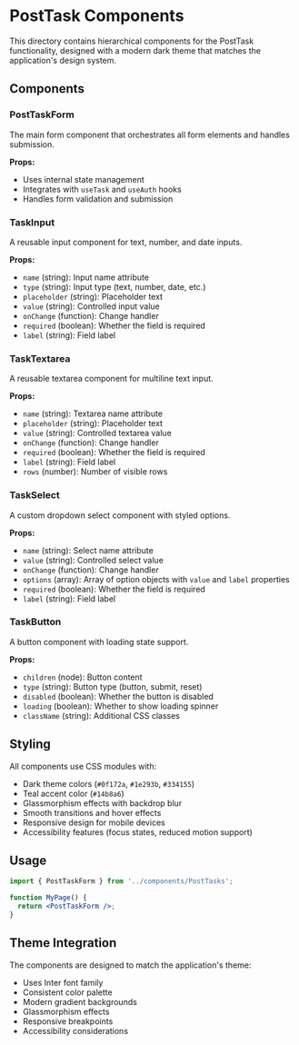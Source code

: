 # PostTask Components

This directory contains hierarchical components for the PostTask functionality, designed with a modern dark theme that matches the application's design system.

## Components

### PostTaskForm
The main form component that orchestrates all form elements and handles submission.

**Props:**
- Uses internal state management
- Integrates with `useTask` and `useAuth` hooks
- Handles form validation and submission

### TaskInput
A reusable input component for text, number, and date inputs.

**Props:**
- `name` (string): Input name attribute
- `type` (string): Input type (text, number, date, etc.)
- `placeholder` (string): Placeholder text
- `value` (string): Controlled input value
- `onChange` (function): Change handler
- `required` (boolean): Whether the field is required
- `label` (string): Field label

### TaskTextarea
A reusable textarea component for multiline text input.

**Props:**
- `name` (string): Textarea name attribute
- `placeholder` (string): Placeholder text
- `value` (string): Controlled textarea value
- `onChange` (function): Change handler
- `required` (boolean): Whether the field is required
- `label` (string): Field label
- `rows` (number): Number of visible rows

### TaskSelect
A custom dropdown select component with styled options.

**Props:**
- `name` (string): Select name attribute
- `value` (string): Controlled select value
- `onChange` (function): Change handler
- `options` (array): Array of option objects with `value` and `label` properties
- `required` (boolean): Whether the field is required
- `label` (string): Field label

### TaskButton
A button component with loading state support.

**Props:**
- `children` (node): Button content
- `type` (string): Button type (button, submit, reset)
- `disabled` (boolean): Whether the button is disabled
- `loading` (boolean): Whether to show loading spinner
- `className` (string): Additional CSS classes

## Styling

All components use CSS modules with:
- Dark theme colors (`#0f172a`, `#1e293b`, `#334155`)
- Teal accent color (`#14b8a6`)
- Glassmorphism effects with backdrop blur
- Smooth transitions and hover effects
- Responsive design for mobile devices
- Accessibility features (focus states, reduced motion support)

## Usage

```jsx
import { PostTaskForm } from '../components/PostTasks';

function MyPage() {
  return <PostTaskForm />;
}
```

## Theme Integration

The components are designed to match the application's theme:
- Uses Inter font family
- Consistent color palette
- Modern gradient backgrounds
- Glassmorphism effects
- Responsive breakpoints
- Accessibility considerations 
